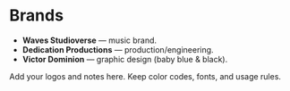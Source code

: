 # Brands

- **Waves Studioverse** — music brand.
- **Dedication Productions** — production/engineering.
- **Victor Dominion** — graphic design (baby blue & black).

Add your logos and notes here. Keep color codes, fonts, and usage rules.
